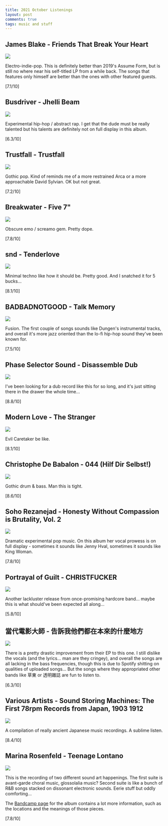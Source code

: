 ```yaml
---
title: 2021 October Listenings
layout: post
comments: true
tags: music and stuff
---
```


## James Blake - Friends That Break Your Heart

  ![](https://i.kfs.io/album/global/127495377,3v1/fit/500x500.jpg)

  Electro-indie-pop. This is definitely better than 2019's Assume Form, but is still no where near his self-titled LP from a while back. The songs that features only himself are better than the ones with other featured guests.

  [7.1/10]

## Busdriver - Jhelli Beam

  ![](https://i.kfs.io/album/global/64842389,0v1/fit/500x500.jpg)

  Experimental hip-hop / abstract rap. I get that the dude must be really talented but his talents are definitely not on full display in this album.

  [6.3/10]

## Trustfall - Trustfall

  ![](https://f4.bcbits.com/img/a2656247263_16.jpg)

  Gothic pop. Kind of reminds me of a more restrained Arca or a more approachable David Sylvian. OK but not great.

  [7.2/10]

## Breakwater - Five 7"

  ![](https://img.discogs.com/rsBEPe37lwolx1M3mSkgdl3BRIk=/fit-in/600x600/filters:strip_icc():format(jpeg):mode_rgb():quality(90)/discogs-images/R-2427437-1421761724-9241.jpeg.jpg)

  Obscure emo / screamo gem. Pretty dope.

  [7.8/10]

## snd - Tenderlove

  ![](https://assets.boomkat.com/spree/products/202640/large/original.jpg)

  Minimal techno like how it should be. Pretty good. And I snatched it for 5 bucks...

  [8.1/10]

## BADBADNOTGOOD - Talk Memory

  ![](https://f4.bcbits.com/img/a0196386795_16.jpg)

  Fusion. The first couple of songs sounds like Dungen's instrumental tracks, and overall it's more jazz oriented than the lo-fi hip-hop sound they've been known for.

  [7.5/10]

## Phase Selector Sound - Disassemble Dub

  ![](https://f4.bcbits.com/img/a2647605047_16.jpg)

  I've been looking for a dub record like this for so long, and it's just sitting there in the drawer the whole time...

  [8.8/10]

## Modern Love - The Stranger

  ![](https://f4.bcbits.com/img/a4239985214_16.jpg)

  Evil Caretaker be like.

  [8.1/10]

## Christophe De Babalon - 044 (Hilf Dir Selbst!)

  ![](https://f4.bcbits.com/img/a2769895167_16.jpg)

  Gothic drum & bass. Man this is tight.

  [8.6/10]

## Soho Rezanejad - Honesty Without Compassion is Brutality, Vol. 2

  ![](https://f4.bcbits.com/img/a2784097236_16.jpg)

  Dramatic experimental pop music. On this album her vocal prowess is on full display - sometimes it sounds like Jenny Hval, sometimes it sounds like King Woman.

  [7.8/10]

## Portrayal of Guilt - CHRISTFUCKER

  ![](https://f4.bcbits.com/img/a0619008894_16.jpg)

  Another lackluster release from once-promising hardcore band... maybe this is what should've been expected all along...

  [5.8/10]

## 當代電影大師 - 告訴我他們都在本來的什麼地方

  ![](https://i.kfs.io/album/global/141162911,0v1/fit/500x500.jpg)

  There is a pretty drastic improvement from their EP to this one. I still dislike the vocals (and the lyrics... man are they cringey), and overall the songs are all lacking in the bass frequencies, though this is due to Spotify shitting on qualities of uploaded songs... But the songs where they appropriated other bands like 草東 or 透明雜誌 are fun to listen to.

  [6.3/10]

## Various Artists - Sound Storing Machines: The First 78rpm Records from Japan, 1903 1912

  ![](https://s9.limitedrun.com/images/1499631/v600_SF115-promo-cover.jpg)

  A compilation of really ancient Japanese music recordings. A sublime listen.

  [8.4/10]

## Marina Rosenfeld - Teenage Lontano

  ![](https://f4.bcbits.com/img/a0252419004_16.jpg)

  This is the recording of two different sound art happenings. The first suite is avant-garde choral music, glossolalia music? Second suite is like a bunch of R&B songs stacked on dissonant electronic sounds. Eerie stuff but oddly comforting...

  The [Bandcamp page](https://room40.bandcamp.com/album/teenage-lontano) for the album contains a lot more information, such as the locations and the meanings of those pieces.

  [7.8/10]
